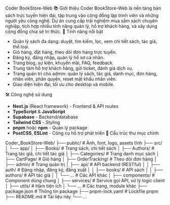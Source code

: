 Coder BookStore-Web
📚 Giới thiệu
Coder BookStore-Web là nền tảng bán sách trực tuyến hiện đại, tập trung vào cộng đồng lập trình viên và những người yêu công nghệ. Dự án cung cấp trải nghiệm mua sắm sách chuyên nghiệp, tích hợp nhiều tính năng quản lý, hỗ trợ khách hàng, và xây dựng cộng đồng chia sẻ tri thức.
🚀 Tính năng nổi bật
- Quản lý sách đa dạng: duyệt, tìm kiếm, lọc, xem chi tiết sách, tác giả, thể loại.
- Giỏ hàng, đặt hàng, theo dõi đơn hàng trực tuyến.
- Đăng ký, đăng nhập, quản lý hồ sơ cá nhân.
- Trang blog, sự kiện, khuyến mãi, FAQ, feedback.
- Trung tâm hỗ trợ khách hàng, gửi ticket, đánh giá dịch vụ.
- Trang quản trị cho admin: quản lý sách, tác giả, danh mục, đơn hàng, nhân viên, phân quyền, reset mật khẩu nhân viên.
- Giao diện hiện đại, tối ưu cho desktop và mobile.

🛠️ Công nghệ sử dụng
- **Next.js** (React framework) - Frontend & API routes
- **TypeScript** & **JavaScript**
- **Supabase** - Backend/database
- **Tailwind CSS** - Styling
- **pnpm** hoặc **npm** - Quản lý package
- **PostCSS**, **ESLint** - Công cụ hỗ trợ phát triển
📂 Cấu trúc thư mục chính

Coder_BookStore-Web/
├── public/                # Ảnh, font, logo, assets tĩnh
├── src/
│   └── app/
│       ├── Books/         # Trang sách, chi tiết sách
│       ├── Authors/       # Trang tác giả, chi tiết tác giả
│       ├── Categories/    # Trang danh mục sách
│       ├── CartPage/      # Giỏ hàng
│       ├── OrderTracking/ # Theo dõi đơn hàng
│       ├── admin/         # Trang quản trị
│       ├── api/           # API backend (RESTful)
│       │   ├── auth/      # Đăng nhập, đăng ký, đăng xuất
│       │   ├── books/     # API sách
│       │   ├── authors/   # API tác giả
│       │   └── ...        # Các API khác
│       ├── components/    # Component dùng chung
│       ├── services/      # Service gọi API, xử lý logic client
│       ├── utils/         # Hàm tiện ích
│       └── ...            # Các trang, module khác
├── package.json           # Thông tin package
├── pnpm-lock.yaml         # Lockfile pnpm
├── README.md              # Tài liệu này
└── ...
